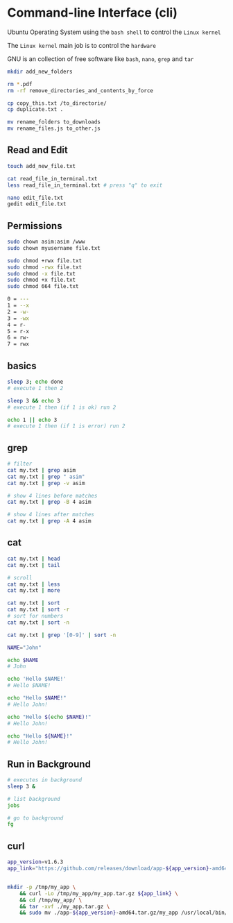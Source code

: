 # Command-line Interface (cli)

Ubuntu Operating System using the `bash shell` to control the `Linux kernel`

The `Linux kernel` main job is to control the `hardware`

GNU is an collection of free software like `bash`, `nano`, `grep` and `tar`


```bash
mkdir add_new_folders

rm *.pdf
rm -rf remove_directories_and_contents_by_force

cp copy_this.txt /to_directorie/
cp duplicate.txt .

mv rename_folders to_downloads
mv rename_files.js to_other.js
```


## Read and Edit
```bash
touch add_new_file.txt

cat read_file_in_terminal.txt
less read_file_in_terminal.txt # press "q" to exit

nano edit_file.txt
gedit edit_file.txt
```


## Permissions
```bash
sudo chown asim:asim /www
sudo chown myusername file.txt

sudo chmod +rwx file.txt
sudo chmod -rwx file.txt
sudo chmod -x file.txt
sudo chmod +x file.txt
sudo chmod 664 file.txt

0 = ---
1 = --x
2 = -w-
3 = -wx
4 = r-
5 = r-x
6 = rw-
7 = rwx
```


## basics
```bash
sleep 3; echo done 
# execute 1 then 2

sleep 3 && echo 3 
# execute 1 then (if 1 is ok) run 2

echo 1 || echo 3 
# execute 1 then (if 1 is error) run 2
```


## grep 
```bash
# filter
cat my.txt | grep asim
cat my.txt | grep " asim"
cat my.txt | grep -v asim

# show 4 lines before matches
cat my.txt | grep -B 4 asim

# show 4 lines after matches
cat my.txt | grep -A 4 asim
```


## cat
```bash
cat my.txt | head
cat my.txt | tail

# scroll
cat my.txt | less
cat my.txt | more

cat my.txt | sort
cat my.txt | sort -r
# sort for numbers
cat my.txt | sort -n

cat my.txt | grep '[0-9]' | sort -n
```



```bash
NAME="John"

echo $NAME
# John

echo 'Hello $NAME!'
# Hello $NAME!

echo "Hello $NAME!"
# Hello John!

echo "Hello $(echo $NAME)!"
# Hello John!

echo "Hello ${NAME}!"
# Hello John!
```


## Run in Background
```bash
# executes in background
sleep 3 &

# list background
jobs

# go to background
fg
```


## curl
```bash
app_version=v1.6.3
app_link="https://github.com/releases/download/app-${app_version}-amd64.tar.gz"


mkdir -p /tmp/my_app \
    && curl -Lo /tmp/my_app/my_app.tar.gz ${app_link} \
    && cd /tmp/my_app/ \
    && tar -xvf ./my_app.tar.gz \
    && sudo mv ./app-${app_version}-amd64.tar.gz/my_app /usr/local/bin/my_app
```
